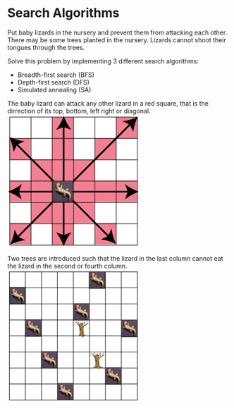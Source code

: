 # Search Algorithms
Put baby lizards in the nursery and prevent them from attacking each other. There may be some trees planted in the nursery. Lizards cannot shoot their tongues through the trees.

Solve this problem by implementing 3 different search algorithms:
* Breadth-first search (BFS)
* Depth-first search (DFS)
* Simulated annealing (SA)

The baby lizard can attack any other lizard in a red square, that is the dirrection of its top, bottom, left right or diagonal.
<img src="img/attack%20range.png" width="300">

Two trees are introduced such that the lizard in the last column cannot eat the lizard in the second or fourth column.
<img src="img/trees%20introduced.png" width="300">
